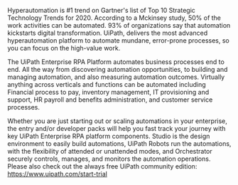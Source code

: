 Hyperautomation is #1 trend on Gartner's list of Top 10 Strategic Technology Trends for 2020. According to a Mckinsey study, 50% of the work activities can be automated. 93% of organizations say that automation kickstarts digital transformation. UiPath, delivers the most advanced hyperautomation platform to automate mundane, error-prone processes, so you can focus on the high-value work.

The UiPath Enterprise RPA Platform automates business processes end to end. All the way from discovering automation opportunities, to building and managing automation, and also measuring automation outcomes. Virtually anything across verticals and functions can be automated including Financial process to pay, inventory management, IT provisioning and support, HR payroll and benefits administration, and customer service processes.

Whether you are just starting out or scaling automations in your enterprise, the entry and/or developer packs will help you fast track your journey with key UiPath Enterprise RPA platform components. Studio is the design environment to easily build automations, UiPath Robots run the automations, with the flexibility of attended or unattended modes, and Orchestrator securely controls, manages, and monitors the automation operations. Please also check out the always free UiPath community edition: https://www.uipath.com/start-trial
